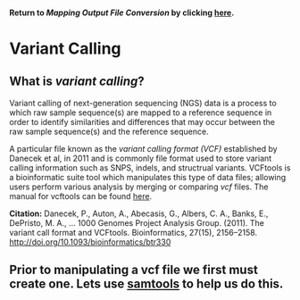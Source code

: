 #### Return to *Mapping Output File Conversion* by clicking [here](https://github.com/rszymkiewicz/Comparison_of_Mappers/blob/master/9_sam_to_bam_to_sorted.md).  

# Variant Calling
## What is *variant calling*?  
Variant calling of next-generation sequencing (NGS) data is a process to which raw sample sequence(s) are mapped to a reference sequence in order to identify similarities and differences that may occur between the raw sample sequence(s) and the reference sequence.  

A particular file known as the *variant calling format (VCF)* established by Danecek et al, in 2011 and is commonly file format used to store variant calling information such as SNPS, indels, and structrual variants. VCFtools is a bioinformatic suite tool which manipulates this type of data files; allowing users perform various analysis by merging or comparing *vcf* files. The manual for vcftools can be found [here](https://vcftools.github.io/index.html). 

**Citation:**
Danecek, P., Auton, A., Abecasis, G., Albers, C. A., Banks, E., DePristo, M. A., … 1000 Genomes Project Analysis Group. (2011). The variant call format and VCFtools. Bioinformatics, 27(15), 2156–2158. http://doi.org/10.1093/bioinformatics/btr330

## Prior to manipulating a vcf file we first must create one. Lets use [samtools](https://github.com/rszymkiewicz/Comparison_of_Mappers/blob/master/10_Variant_Calling_Samtools_Bedtools.md) to help us do this.  
